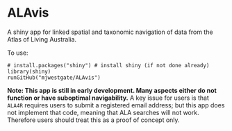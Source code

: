 # ALAvis
A shiny app for linked spatial and taxonomic navigation of data from the Atlas of Living Australia.

To use:
```
# install.packages("shiny") # install shiny (if not done already)
library(shiny)
runGitHub("mjwestgate/ALAvis")
```

<b>Note: This app is still in early development. Many aspects either do not function or have suboptimal navigability.</b> A key issue for users is that <code>ALA4R</code> requires users to submit a registered email address; but this app does not implement that code, meaning that ALA searches will not work. Therefore users should treat this as a proof of concept only.